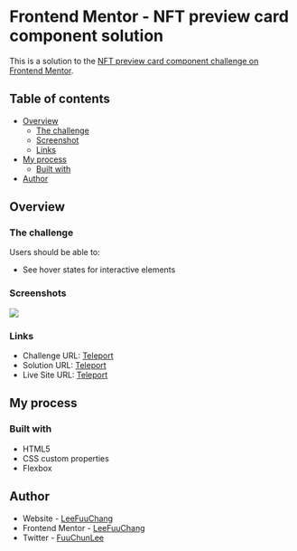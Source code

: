 # Frontend Mentor - NFT preview card component solution
This is a solution to the [NFT preview card component challenge on Frontend Mentor](https://www.frontendmentor.io/challenges/nft-preview-card-component-SbdUL_w0U).

## Table of contents
- [Overview](#Overview)
  - [The challenge](#The-challenge)
  - [Screenshot](#Screenshots)
  - [Links](#Links)
- [My process](#my-process)
  - [Built with](#Built-with)
- [Author](#Author)

## Overview
### The challenge
Users should be able to:
- See hover states for interactive elements
### Screenshots
![](https://i.imgur.com/aqSLOnr.png)
### Links
- Challenge URL: [Teleport](https://www.frontendmentor.io/challenges/nft-preview-card-component-SbdUL_w0U)
- Solution URL: [Teleport](https://github.com/LeeFuuChang/Frontend-Mentor-NFT-preview-card-component)
- Live Site URL: [Teleport](https://leefuuchang.github.io/Frontend-Mentor-NFT-preview-card-component/)

## My process
### Built with
- HTML5
- CSS custom properties
- Flexbox

## Author
- Website - [LeeFuuChang](https://www.leefuuchang.in)
- Frontend Mentor - [LeeFuuChang](https://www.frontendmentor.io/profile/LeeFuuChang)
- Twitter - [FuuChunLee](https://twitter.com/FuuChunLee)

